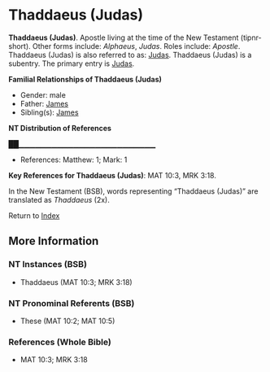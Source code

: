 # Thaddaeus (Judas)
**Thaddaeus (Judas)**. 
Apostle living at the time of the New Testament (tipnr-short). 
Other forms include: 
*Alphaeus*, *Judas*. 
Roles include: 
_Apostle_. 
Thaddaeus (Judas) is also referred to as: 
[Judas](Judas.md). 
Thaddaeus (Judas) is a subentry. The primary entry is 
[Judas](Judas.md). 




**Familial Relationships of Thaddaeus (Judas)**


* Gender: male
* Father: [James](James.2.md)
* Sibling(s): [James](James.2.md)


**NT Distribution of References**

██▁▁▁▁▁▁▁▁▁▁▁▁▁▁▁▁▁▁▁▁▁▁▁▁▁
* References: Matthew: 1; Mark: 1



**Key References for Thaddaeus (Judas)**: 
MAT 10:3, MRK 3:18. 




In the New Testament (BSB), words representing “Thaddaeus (Judas)” are translated as 
*Thaddaeus* (2x). 


Return to [Index](00-Index.md)

## More Information

### NT Instances (BSB)

* Thaddaeus (MAT 10:3; MRK 3:18)



### NT Pronominal Referents (BSB)

* These (MAT 10:2; MAT 10:5)



### References (Whole Bible)

* MAT 10:3; MRK 3:18



